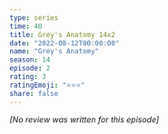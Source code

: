 ```yaml
---
type: series
time: 40
title: Grey's Anatomy 14x2
date: "2022-08-12T00:00:00"
name: "Grey's Anatomy"
season: 14
episode: 2
rating: 3
ratingEmoji: "⭐️⭐️⭐️"
share: false
---
```


*[No review was written for this episode]*